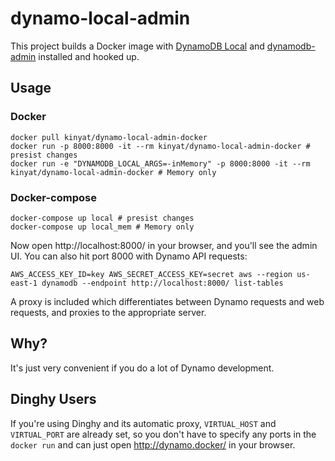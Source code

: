 # dynamo-local-admin

This project builds a Docker image with [DynamoDB Local](http://docs.aws.amazon.com/amazondynamodb/latest/developerguide/DynamoDBLocal.html) and [dynamodb-admin](https://github.com/aaronshaf/dynamodb-admin) installed and hooked up.

## Usage

### Docker
```
docker pull kinyat/dynamo-local-admin-docker
docker run -p 8000:8000 -it --rm kinyat/dynamo-local-admin-docker # presist changes
docker run -e "DYNAMODB_LOCAL_ARGS=-inMemory" -p 8000:8000 -it --rm kinyat/dynamo-local-admin-docker # Memory only
```

### Docker-compose
```
docker-compose up local # presist changes
docker-compose up local_mem # Memory only
```

Now open http://localhost:8000/ in your browser, and you'll see the admin UI. You can also hit port 8000 with Dynamo API requests:

```
AWS_ACCESS_KEY_ID=key AWS_SECRET_ACCESS_KEY=secret aws --region us-east-1 dynamodb --endpoint http://localhost:8000/ list-tables
```

A proxy is included which differentiates between Dynamo requests and web requests, and proxies to the appropriate server.

## Why?

It's just very convenient if you do a lot of Dynamo development.

## Dinghy Users

If you're using Dinghy and its automatic proxy, `VIRTUAL_HOST` and `VIRTUAL_PORT` are already set, so you don't have to specify any ports in the `docker run` and can just open http://dynamo.docker/ in your browser.
